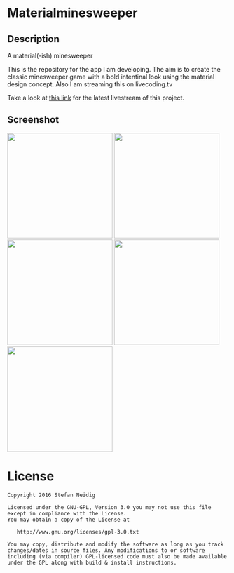 # Materialminesweeper

## Description

A material(-ish) minesweeper

This is the repository for the app I am developing. The aim is to create the classic minesweeper game with a bold intentinal look using the material design concept. Also I am streaming this on livecoding.tv 

Take a look at [this link](https://www.livecoding.tv/dasheck0/videos/) for the latest livestream of this project.

## Screenshot

<img src="https://github.com/dasheck0/materialminesweeper/blob/develop/art/screenshot1.png" width="240">
<img src="https://github.com/dasheck0/materialminesweeper/blob/develop/art/screenshot12.png" width="240">
<img src="https://github.com/dasheck0/materialminesweeper/blob/develop/art/screenshot2.png" width="240">
<img src="https://github.com/dasheck0/materialminesweeper/blob/develop/art/screenshot.png" width="240">
<img src="https://github.com/dasheck0/materialminesweeper/blob/develop/art/screenshot3.png" width="240">

# License
```
Copyright 2016 Stefan Neidig

Licensed under the GNU-GPL, Version 3.0 you may not use this file except in compliance with the License.
You may obtain a copy of the License at

   http://www.gnu.org/licenses/gpl-3.0.txt

You may copy, distribute and modify the software as long as you track changes/dates in source files. Any modifications to or software including (via compiler) GPL-licensed code must also be made available under the GPL along with build & install instructions.
```
